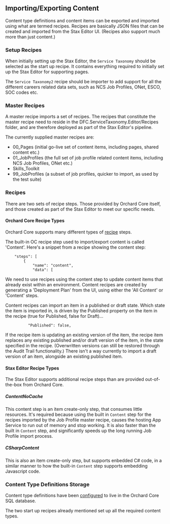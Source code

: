 ## Importing/Exporting Content

Content type definitions and content items can be exported and imported using what are termed recipes. Recipes are basically JSON files that can be created and imported from the Stax Editor UI. (Recipes also support much more than just content.)

### Setup Recipes

When initially setting up the Stax Editor, the `Service Taxonomy` should be selected as the start up recipe. It contains everything required to initially set up the Stax Editor for supporting pages.

The `Service Taxonomy2` recipe should be importer to add support for all the different careers related data sets, such as NCS Job Profiles, ONet, ESCO, SOC codes etc.

### Master Recipes

A master recipe imports a set of recipes. The recipes that constitute the master recipe need to reside in the DFC.ServiceTaxonomy.Editor/Recipes folder, and are therefore deployed as part of the Stax Editor's pipeline.

The currently supplied master recipes are:

- 00_Pages (initial go-live set of content items, including pages, shared content etc.)
- 01_JobProfiles (the full set of job profile related content items, including NCS Job Profiles, ONet etc.)
- Skills_Toolkit
- 99_JobProfiles (a subset of job profiles, quicker to import, as used by the test suite)

### Recipes

There are two sets of recipe steps. Those provided by Orchard Core itself, and those created as part of the Stax Editor to meet our specific needs.

#### Orchard Core Recipe Types

Orchard Core supports many different types of [recipe](https://docs.orchardcore.net/en/dev/docs/reference/modules/Recipes/) steps.

The built-in OC recipe step used to import/export content is called 'Content'. Here's a snippet from a recipe showing the content step:

```
    "steps": [
        {
            "name": "content",
            "data": [

```

We need to use recipes using the content step to update content items that already exist within an environment. Content recipes are created by generating a 'Deployment Plan' from the UI, using either the 'All Content' or 'Content' steps.

Content recipes can import an item in a published or draft state. Which state the item is imported in, is driven by the Published property on the item in the recipe (true for Published, false for Draft)...

```
          "Published": false,
```

If the recipe item is updating an existing version of the item, the recipe item replaces any existing published and/or draft version of the item, in the state specified in the recipe. (Overwritten versions can still be restored through the Audit Trail functionality.) There isn't a way currently to import a draft version of an item, alongside an existing published item.

#### Stax Editor Recipe Types

The Stax Editor supports additional recipe steps than are provided out-of-the-box from Orchard Core.

##### ContentNoCache

This content step is an item create-only step, that consumes little resources. It's required because using the built in `Content` step for the recipes imported by the Job Profile master recipe, causes the hosting App Service to run out of memory and stop working. It is also faster than the built in `Content` step, and significantly speeds up the long running Job Profile import process.

##### CSharpContent

This is also an item create-only step, but supports enbedded C# code, in a similar manner to how the built-in `Content` step supports embedding Javascript code.

### Content Type Definitions Storage

Content type definitions have been [configured](https://docs.orchardcore.net/en/dev/docs/guides/content-definitions/) to live in the Orchard Core SQL database.

The two start up recipes already mentioned set up all the required content types.
